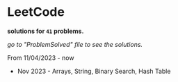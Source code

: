 # LeetCode
**solutions for `41` problems.**  

_go to "ProblemSolved" file to see the solutions._

From 11/04/2023 - now 

* Nov 2023 - Arrays, String, Binary Search, Hash Table